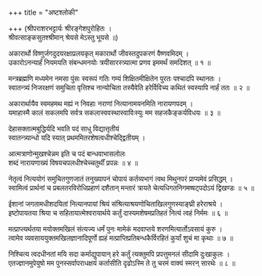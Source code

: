 +++
title = "अष्टश्लोकी"

+++
(श्रीपराशरभट्टार्यः श्रीरङ्गेशपुरोहितः ।  
श्रीवत्साङ्कसुतश्श्रीमान् श्रेयसे मेऽस्तु भूयसे ॥)

अकारार्थो विष्णुर्जगदुदयरक्षाप्रलयकृत् मकारार्थो जीवस्तदुपकरणं वैष्णवमिदम् ।  
उकारोऽनन्यार्हं नियमयति संबन्धमनयोः त्रयीसारस्त्र्यात्मा प्रणव इममर्थं समदिशत् ॥ १ ॥

मन्त्रब्रह्मणि मध्यमेन नमसा पुंसः स्वरूपं गतिः गम्यं शिक्षितमीक्षितेन पुरतः पश्चादपि स्थानतः ।  
स्वातन्त्र्यं निजरक्षणं समुचिता वृत्तिश्च नान्योचिता तस्यैवेति हरेर्विविच्य कथितं स्वस्यापि नार्हं ततः ॥ २ ॥

अकारार्थायैव स्वमहमथ मह्यं न निवहाः नराणां नित्यानामयनमिति नारायणपदम् ।  
यमाहास्मै कालं सकलमपि सर्वत्र सकलास्ववस्थास्वाविःस्युः मम सहजकैङ्कर्यविधयः ॥ ३ ॥

देहासक्तात्मबुद्धिर्यदि भवति पदं साधु विद्यात्तृतीयं   
स्वातन्त्र्यान्धो यदि स्यात् प्रथममितरशेषत्वधीश्चेद्द्वितीयम् ।  

आत्मत्राणोन्मुखश्चेन्नम इति च पदं बान्धवाभासलोलः   
शब्दं नारायणाख्यं विषयचपलधीश्चेच्चतुर्थीं प्रपन्नः ॥ ४ ॥

नेतृत्वं नित्ययोगं समुचितगुणजातं तनुख्यापनं चोपायं कर्तव्यभागं त्वथ मिथुनपरं प्राप्यमेवं प्रसिद्धम् ।  
स्वामित्वं प्रार्थनां च प्रबलतरविरोधिप्रहाणं दशैतान् मन्तारं त्रायते चेत्यधिगतनिगमष्षट्पदोऽयं द्विखण्डः ॥ ५ ॥

ईशानां जगतामधीशदयितां नित्यानपायां श्रियं संश्रित्याश्रयणोचिताखिलगुणस्याङ्घ्री हरेराश्रये ।  
इष्टोपायतया श्रिया च सहितायात्मेश्वरायार्थये कर्तुं दास्यमशेषमप्रतिहतं नित्यं त्वहं निर्ममः ॥ ६ ॥

मत्प्राप्त्यर्थतया मयोक्तमखिलं संत्यज्य धर्मं पुनः मामेकं मदवाप्तये शरणमित्यार्तोऽवसायं कुरु ।  
त्वामेव व्यवसाययुक्तमखिलज्ञानादिपूर्णो ह्यहं मत्प्राप्तिप्रतिबन्धकैर्विरहितं कुर्यां शुचं मा कृथाः ॥ ७ ॥

निश्चित्य त्वदधीनतां मयि सदा कर्माद्युपायान् हरे कर्तुं त्यक्तुमपि प्रपत्तुमनलं सीदामि दुःखाकुलः ।  
एतज्ज्ञानमुपेयुषो मम पुनस्सर्वापराधक्षयं कर्तासीति दृढोऽस्मि ते तु चरमं वाक्यं स्मरन् सारथेः ॥ ८ ॥